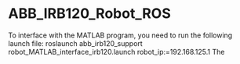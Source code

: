 # ABB_IRB120_Robot_ROS
To interface with the MATLAB program, you need to run the following launch file:
roslaunch abb_irb120_support robot_MATLAB_interface_irb120.launch robot_ip:=192.168.125.1
The 
